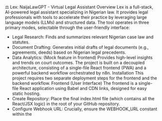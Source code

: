 ⚖️ Lex: NaijaLawGPT - Virtual Legal Assistant
Overview
Lex is a full-stack, AI-powered legal assistant specializing in Nigerian law. It provides legal professionals with tools to accelerate their practice by leveraging large language models (LLMs) and structured data.
The tool operates in three primary modes, selectable through the user-friendly interface:
 * Legal Research: Finds and summarizes relevant Nigerian case law and statutes.
 * Document Drafting: Generates initial drafts of legal documents (e.g., agreements, deeds) based on Nigerian legal precedents.
 * Data Analytics: (Mock feature in frontend) Provides high-level insights and trends on court outcomes.
The project is built on a decoupled architecture, consisting of a single-file React frontend (PWA) and a powerful backend workflow orchestrated by n8n.
Installation
This project requires two separate deployment steps for the frontend and the backend workflow.
Frontend (User Interface)
The frontend is a single-file React application using Babel and CDN links, designed for easy static hosting.
 * Create Repository: Place the final index.html file (which contains all the React/JSX logic) in the root of your GitHub repository.
 * Configure Webhook URL: Crucially, ensure the WEBHOOK_URL constant within the <script type="text/babel"> section of index.html points to the public endpoint of your deployed n8n workflow (see below).
 * Deploy with GitHub Pages: Enable GitHub Pages in your repository settings, pointing the source to the main branch and the / (root) folder.
Backend (n8n Workflow)
The backend is managed entirely by the n8n automation platform.
 * Host n8n: Deploy or access your n8n instance.
 * Import Workflow: Import the contents of the lex_n8n_workflow.json file into your n8n environment to set up the processing pipeline.
 * Activate Webhook: Activate the Webhook node and copy the production URL. This is the WEBHOOK_URL you need for the frontend.
Usage
Use the Task Type Selector on the main interface to define the context for your query. Then, enter a natural language command into the input box.
| Task Type | Example Command | Expected Output |
|---|---|---|
| Legal Research | Find recent Supreme Court rulings on tenant abandonment under the Lagos Tenancy Law 2011. | Summarized case facts and Nigerian Law Report (NLR) citations. |
| Document Drafting | Draft a simple confidentiality agreement for two startups based in Kano State. | A structured Markdown draft of the legal document ready for review. |
| Data Analytics | Analyze trends for land dispute outcomes in Rivers State over the last 3 years. | (Mock) Statistical summary of case outcomes and categorized trends. |
NDPR Compliance: You must check the NDPR Consent box to enable the workflow to proceed, as all requests are logged for compliance and auditing purposes.
Requirements
Runtime Dependencies
| Component | Requirement | Notes |
|---|---|---|
| Backend Orchestration | Hosted n8n Instance | Essential for running the AI logic and managing the webhook. |
| LLM | Anthropic API Key (Claude 3.5 Sonnet) | Required for the HTTP Request Claude node for legal reasoning. |
| Data Grounding | Legal Data API Key (Mock) | Required for the HTTP Request Data node to simulate querying Nigerian legal databases. |
| Frontend | Modern Web Browser | Runs React, Tailwind, and Babel via CDNs. |
Development Dependencies
 * React, ReactDOM, and Babel (via CDNs in index.html)
 * Tailwind CSS (via CDN)
 * Lucide Icons (for the interface)
License
This is a private project.
All rights to the source code, documentation, and assets are reserved by the author(s). Unauthorized copying, reproduction, or distribution is prohibited. This project is currently unlicensed and is not available for public use or modification without explicit written permission.
That's perfectly normal for a new project! Until you decide on a formal license, it's best practice to explicitly state that all rights are reserved and that the code is private.
Here is the updated README content with the modified License section.
⚖️ Lex: NaijaLawGPT - Virtual Legal Assistant
Overview
Lex is a full-stack, AI-powered legal assistant specializing in Nigerian law. It provides legal professionals with tools to accelerate their practice by leveraging large language models (LLMs) and structured data.
The tool operates in three primary modes, selectable through the user-friendly interface:
 * Legal Research: Finds and summarizes relevant Nigerian case law and statutes.
 * Document Drafting: Generates initial drafts of legal documents (e.g., agreements, deeds) based on Nigerian legal precedents.
 * Data Analytics: (Mock feature in frontend) Provides high-level insights and trends on court outcomes.
The project is built on a decoupled architecture, consisting of a single-file React frontend (PWA) and a powerful backend workflow orchestrated by n8n.
Installation
This project requires two separate deployment steps for the frontend and the backend workflow.
Frontend (User Interface)
The frontend is a single-file React application using Babel and CDN links, designed for easy static hosting.
 * Create Repository: Place the final index.html file (which contains all the React/JSX logic) in the root of your GitHub repository.
 * Configure Webhook URL: Crucially, ensure the WEBHOOK_URL constant within the <script type="text/babel"> section of index.html points to the public endpoint of your deployed n8n workflow (see below).
 * Deploy with GitHub Pages: Enable GitHub Pages in your repository settings, pointing the source to the main branch and the / (root) folder.
Backend (n8n Workflow)
The backend is managed entirely by the n8n automation platform.
 * Host n8n: Deploy or access your n8n instance.
 * Import Workflow: Import the contents of the lex_n8n_workflow.json file into your n8n environment to set up the processing pipeline.
 * Activate Webhook: Activate the Webhook node and copy the production URL. This is the WEBHOOK_URL you need for the frontend.
Usage
Use the Task Type Selector on the main interface to define the context for your query. Then, enter a natural language command into the input box.
| Task Type | Example Command | Expected Output |
|---|---|---|
| Legal Research | Find recent Supreme Court rulings on tenant abandonment under the Lagos Tenancy Law 2011. | Summarized case facts and Nigerian Law Report (NLR) citations. |
| Document Drafting | Draft a simple confidentiality agreement for two startups based in Kano State. | A structured Markdown draft of the legal document ready for review. |
| Data Analytics | Analyze trends for land dispute outcomes in Rivers State over the last 3 years. | (Mock) Statistical summary of case outcomes and categorized trends. |
NDPR Compliance: You must check the NDPR Consent box to enable the workflow to proceed, as all requests are logged for compliance and auditing purposes.
Requirements
Runtime Dependencies
| Component | Requirement | Notes |
|---|---|---|
| Backend Orchestration | Hosted n8n Instance | Essential for running the AI logic and managing the webhook. |
| LLM | Anthropic API Key (Claude 3.5 Sonnet) | Required for the HTTP Request Claude node for legal reasoning. |
| Data Grounding | Legal Data API Key (Mock) | Required for the HTTP Request Data node to simulate querying Nigerian legal databases. |
| Frontend | Modern Web Browser | Runs React, Tailwind, and Babel via CDNs. |
Development Dependencies
 * React, ReactDOM, and Babel (via CDNs in index.html)
 * Tailwind CSS (via CDN)
 * Lucide Icons (for the interface)
License
This is a private project.
All rights to the source code, documentation, and assets are reserved by the author(s). Unauthorized copying, reproduction, or distribution is prohibited. This project is currently unlicensed and is not available for public use or modification without explicit written permission.

